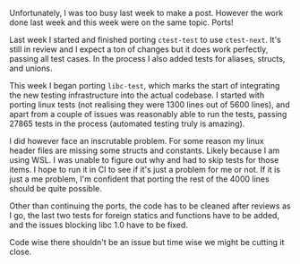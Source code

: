Unfortunately, I was too busy last week to make a post. However the work done last week and this week were on the same topic. Ports!

Last week I started and finished porting `ctest-test` to use `ctest-next`. It's still in review and I expect a ton of changes but it does work perfectly, passing all test cases. In the process I also added tests for aliases, structs, and unions.

This week I began porting `libc-test`, which marks the start of integrating the new testing infrastructure into the actual codebase. I started with porting linux tests (not realising they were 1300 lines out of 5600 lines), and apart from a couple of issues was reasonably able to run the tests, passing 27865 tests in the process (automated testing truly is amazing).

I did however face an inscrutable problem. For some reason my linux header files are missing some structs and constants. Likely because I am using WSL. I was unable to figure out why and had to skip tests for those items. I hope to run it in CI to see if it's just a problem for me or not. If it is just a me problem, I'm confident that porting the rest of the 4000 lines should be quite possible.

Other than continuing the ports, the code has to be cleaned after reviews as I go, the last two tests for foreign statics and functions have to be added, and the issues blocking libc 1.0 have to be fixed.

Code wise there shouldn't be an issue but time wise we might be cutting it close.
